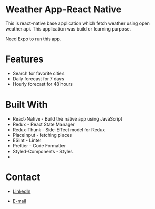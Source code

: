 # Weather App-React Native
This is react-native base application which fetch weather using open weather api. This application was build or learning purpose.

Need Expo to run this app.

# Features
- Search for favorite cities
- Daily forecast for 7 days
- Hourly forecast for 48 hours

# Built With
- React-Native - Build the native app using JavaScript
- Redux - React State Manager
- Redux-Thunk - Side-Effect model for Redux
- PlaceInput - fetching places
- ESlint - Linter
- Prettier - Code Formatter
- Styled-Components - Styles
- 
# Contact
- [LinkedIn](https://www.linkedin.com/in/ali-babaei-709684167)

- [E-mail](mailto:ali.babaei69@yahoo.com)
